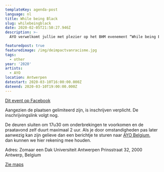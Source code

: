 ```yaml
---
templateKey: agenda-post
language: nl
title: While being Black
slug: whilebeingblack
date: 2020-02-05T21:50:27.946Z
description: >-
  AYO verwelkomt jullie met plezier op het BHM evenement “While being Black”. Deze avond creëren wij een veilige ruimte waar jij de kans krijgt om je hart te luchten, je ervaringen te delen, vragen te stellen, maar ook raad te geven aan uw peers over de meest dagdagelijkse zaken en gebeurtenissen die bij ons, de Zwarte gemeenschap, helaas niet altijd even evident, zorgeloos of probleemloos verlopen.

featuredpost: true
featuredimage: /img/deimpactvanracisme.jpg
tags:
  - other
year: '2020'
artists:
  - AYO
location: Antwerpen
datestart: 2020-03-10T16:00:00.000Z
dateend: 2020-03-10T19:00:00.000Z
---
```

[Dit event op Facebook](https://www.facebook.com/events/220499689088742/)


Aangezien de plaatsen gelimiteerd zijn, is inschrijven verplicht. De inschrijvingslink volgt nog.

De deuren sluiten om 17u30 om onderbrekingen te voorkomen en de praatavond zelf duurt maximaal 2 uur.
Als je door omstandigheden pas later aanwezig kan zijn gelieve dan een berichtje te sturen naar [AYO Belgium](https://www.facebook.com/ayobelgiumantwerpen/?__tn__=%2Cd%2CP-R&eid=ARAhyUENyLiVoALB6rizcT_F9ldpDhiy5hc56hk0OJHLCkCH9kzVGu3LCBjS6dQ1LOpGIGceLQb6zxbU), dan kunnen we hier rekening mee houden.


Adres: Zomaar een Dak Universiteit Antwerpen
Prinsstraat 32, 2000 Antwerp, Belgium

[Zie maps](https://goo.gl/maps/NfSmonheH6nFLv2w6)
